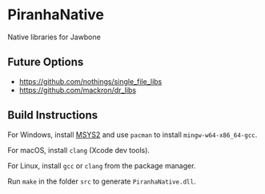 # PiranhaNative
Native libraries for Jawbone

## Future Options

- https://github.com/nothings/single_file_libs
- https://github.com/mackron/dr_libs

## Build Instructions

For Windows, install [MSYS2](https://www.msys2.org/) and use `pacman` to install `mingw-w64-x86_64-gcc`.

For macOS, install `clang` (Xcode dev tools).

For Linux, install `gcc` or `clang` from the package manager.

Run `make` in the folder `src` to generate `PiranhaNative.dll`.
